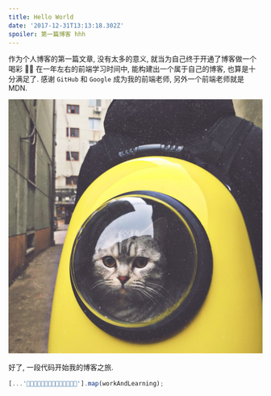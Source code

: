 ```yaml
---
title: Hello World
date: '2017-12-31T13:13:18.302Z'
spoiler: 第一篇博客 hhh
---
```


作为个人博客的第一篇文章, 没有太多的意义, 就当为自己终于开通了博客做一个喝彩 🎉🎈
在一年左右的前端学习时间中, 能构建出一个属于自己的博客, 也算是十分满足了.
感谢 `GitHub` 和 `Google` 成为我的前端老师, 另外一个前端老师就是 MDN.

![](./cat.jpg)

好了, 一段代码开始我的博客之旅.

```js
[...'🐶🐱🐭🐹🐰🐻🐼🐨🐯🦁🐮🐷🐸🐵'].map(workAndLearning);
```
